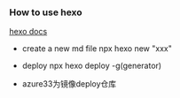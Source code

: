 ### How to use hexo

[hexo docs](https://hexo.io/zh-cn/docs/commands.html)

- create a new md file
  npx hexo new "xxx"

- deploy 
  npx hexo deploy -g(generator)

- azure33为镜像deploy仓库